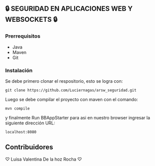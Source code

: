 ## 🔒 SEGURIDAD EN APLICACIONES WEB Y WEBSOCKETS 🔒

### Prerrequisitos
* Java
* Maven
* Git

### Instalación
Se debe primero clonar el respositorio, esto se logra con:
```
git clone https://github.com/Luciernagas/arsw_seguridad.git
```

Luego se debe compilar el proyecto con maven con el comando:
```
mvn compile
```
y finalmente Run BBAppStarter para asi en nuestro browser ingresar la siguiente dirección URL:
```
localhost:8080
```
## Contribuidores
♡ Luisa Valentina De la hoz Rocha ♡


